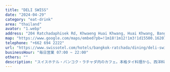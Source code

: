 ```yaml
---
title: "DELI SWISS"
date: "2024-04-29"
category: "eat-drink"
area: "thailand"
avator: "1.webp"
address: "204 Ratchadaphisek Rd, Khwaeng Huai Khwang, Huai Khwang, Bangkok 10320"
map: "https://www.google.com/maps/embed?pb=!1m18!1m12!1m3!1d15500.162078428648!2d100.55573989782786!3d13.776430053394261!2m3!1f0!2f0!3f0!3m2!1i1024!2i768!4f13.1!3m3!1m2!1s0x30e29e80709490f5%3A0x273d9c2954ac993d!2sDELI%20SWISS!5e0!3m2!1sja!2sjp!4v1715250511263!5m2!1sja!2sjp"
telephone: "+662 694 2222"
url: "https://www.swissotel.com/hotels/bangkok-ratchada/dining/deli-swiss/"
businessHour: "毎日営業 07:00 ~ 22:00"
others: ""
description: "スイスホテル・バンコク・ラチャダ内のカフェ。本格タイ料理から、西洋料理、エスニック料理など、ヴィーガン仕様のメニューが沢山あります！"
---
```

